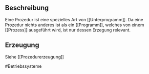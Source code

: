## Beschreibung
Eine Prozedur ist eine spezielles Art von [[Unterprogramm]].
Da eine Prozedur nichts anderes ist als ein [[Programm]], welches von einem [[Prozess]] ausgeführt wird, ist nur dessen Erzegung relevant.

## Erzeugung
Siehe [[Prozedurerzeugung]]



#Betriebssysteme